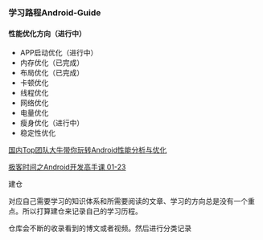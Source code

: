 ### 学习路程Android-Guide

#### 性能优化方向（进行中）

* APP启动优化（进行中）
* 内存优化（已完成）
* 布局优化（已完成）
* 卡顿优化
* 线程优化
* 网络优化
* 电量优化
* 瘦身优化（进行中）
* 稳定性优化

[国内Top团队大牛带你玩转Android性能分析与优化](https://coding.imooc.com/class/chapter/308.html#Anchor)

[极客时间之Android开发高手课 01-23]()

建仓

对应自己需要学习的知识体系和所需要阅读的文章、学习的方向总是没有一个重点。所以打算建仓来记录自己的学习历程。

仓库会不断的收录看到的博文或者视频。然后进行分类记录